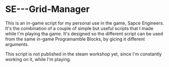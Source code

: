 # SE---Grid-Manager

This is an in-game script for my personal use in the game, Sapce Engineers. It's the combination of a couple of simple but useful scripts that I made while I'm playing tha game. It's designed so the different script can be used from the same in-game Programamble Blocks, by gicing it different arguments.

This script is not published in the steam workshop yet, since I'm constantly working on it, while I'm playing.
